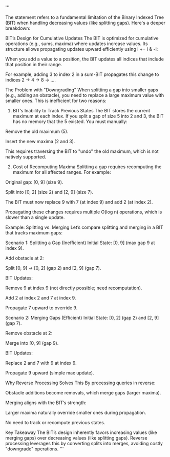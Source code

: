 '''

The statement refers to a fundamental limitation of the Binary Indexed Tree (BIT) when handling decreasing values (like splitting gaps). Here's a deeper breakdown:

BIT’s Design for Cumulative Updates
The BIT is optimized for cumulative operations (e.g., sums, maxima) where updates increase values. Its structure allows propagating updates upward efficiently using i += i & -i:

When you add a value to a position, the BIT updates all indices that include that position in their range.

For example, adding 3 to index 2 in a sum-BIT propagates this change to indices 2 → 4 → 8 → ....

The Problem with "Downgrading"
When splitting a gap into smaller gaps (e.g., adding an obstacle), you need to replace a large maximum value with smaller ones. This is inefficient for two reasons:

1. BIT’s Inability to Track Previous States
The BIT stores the current maximum at each index. If you split a gap of size 5 into 2 and 3, the BIT has no memory that the 5 existed. You must manually:

Remove the old maximum (5).

Insert the new maxima (2 and 3).

This requires traversing the BIT to "undo" the old maximum, which is not natively supported.

2. Cost of Recomputing Maxima
Splitting a gap requires recomputing the maximum for all affected ranges. For example:

Original gap: [0, 9] (size 9).

Split into [0, 2] (size 2) and [2, 9] (size 7).

The BIT must now replace 9 with 7 (at index 9) and add 2 (at index 2).

Propagating these changes requires multiple O(log n) operations, which is slower than a single update.

Example: Splitting vs. Merging
Let’s compare splitting and merging in a BIT that tracks maximum gaps:

Scenario 1: Splitting a Gap (Inefficient)
Initial State: [0, 9] (max gap 9 at index 9).

Add obstacle at 2:

Split [0, 9] → [0, 2] (gap 2) and [2, 9] (gap 7).

BIT Updates:

Remove 9 at index 9 (not directly possible; need recomputation).

Add 2 at index 2 and 7 at index 9.

Propagate 7 upward to override 9.

Scenario 2: Merging Gaps (Efficient)
Initial State: [0, 2] (gap 2) and [2, 9] (gap 7).

Remove obstacle at 2:

Merge into [0, 9] (gap 9).

BIT Updates:

Replace 2 and 7 with 9 at index 9.

Propagate 9 upward (simple max update).

Why Reverse Processing Solves This
By processing queries in reverse:

Obstacle additions become removals, which merge gaps (larger maxima).

Merging aligns with the BIT’s strength:

Larger maxima naturally override smaller ones during propagation.

No need to track or recompute previous states.

Key Takeaway
The BIT’s design inherently favors increasing values (like merging gaps) over decreasing values (like splitting gaps). Reverse processing leverages this by converting splits into merges, avoiding costly "downgrade" operations.
'''
